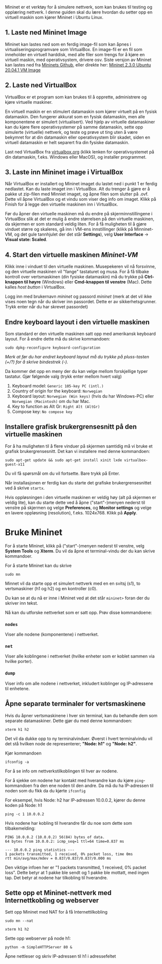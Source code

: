 Mininet er et verktøy for å simulere nettverk, som kan brukes til testing og opplæring nettverk. I denne guiden skal du lære hvordan du setter opp en virtuell maskin som kjører Mininet i Ubuntu Linux.

## 1. Laste ned Mininet Image
Mininet kan lastes ned som en ferdig image-fil som kan åpnes i virtualiseringsprogramvare som VirtualBox. En image-fil er en fil som inneholder en virtuell harddisk, med alle filer som trengs for å kjøre en virtuell maskin, med operativsystem, drivere osv. Siste versjon av Mininet kan lastes ned fra [Mininets Github](https://github.com/mininet/mininet/releases), eller direkte her: [Mininet 2.3.0 Ubuntu 20.04.1 VM Image](https://github.com/mininet/mininet/releases/download/2.3.0/mininet-2.3.0-210211-ubuntu-20.04.1-legacy-server-amd64-ovf.zip)

## 2. Laste ned VirtualBox
VirtualBox er et program som kan brukes til å opprette, administrere og kjøre virtuelle maskiner. 

En virtuell maskin er en stimulert datamaskin som kjører virtuelt på en fysisk datamaskin. Den fungerer akkurat som en fysisk datamaskin, men alle komponentene er simulert (virtualisert). Ved hjelp av virtuelle datamaskiner kan du kjøre flere operativsystemer på samme datamaskin, sette opp simulerte (virtuelle) nettverk, og teste og prøve ut ting uten å være bekymret for at din datamaskin eller operativsystem blir skadet, siden en virtuell datamaskin er helt separert fra din fysiske datamaskin. 

Last ned VirtualBox fra [virtualbox.org](https://www.virtualbox.org/wiki/Downloads) (klikk lenken for operativsystemet på din datamaskin, f.eks. Windows eller MacOS), og installer programmet.

## 3. Laste inn Mininet image i VirtualBox
Når VirtualBox er installert og Mininet imaget du lastet ned i punkt 1 er ferdig nedlastet. Kan du laste imaget inn i VirtualBox. Alt du trenger å gjøre er å pakke ut zip-filen med Minniet imaget, og åpne filen som slutter på .ovf. Dette vil åpne VirtualBox og et vindu som viser deg info om imaget. Klikk på Finish for å legge den virtuelle maskinen inn i VirtualBox.

Før du åpner den virtuelle maskinen må du endre på skjerminnstillingene i VirtualBox slik at det er mulig å endre størrelsen på den virtuelle maskinen, da skjermen er som standard veldig liten. For å få muligheten til å gjøre vinduet større og skaleres, gå inn i VM-ens innstillinger (klikk på Minninet-VM, og det gule tannhjulet der det står **Settings**), velg **User Interface** -> **Visual state: Scaled**.

## 4. Start den virtuelle maskinen _Mininet-VM_
Klikk inne i vinduet til den virtuelle maskinen. Musepekeren vil nå forsvinne, og den virtuelle maskinen vil "fange" tastaturet og musa. For å få tilbake kontroll over vertsmaskinen (din fysiske datamaskin) må du trykke på **Ctrl-knappen til høyre** (Windows) eller **Cmd-knappen til venstre** (Mac). Dette kalles _host button_ i VirtualBox.

Logg inn med brukernavn _mininet_ og passord _mininet_ (merk at det vil ikke vises noen tegn når du skriver inn passordet. Dette er av sikkerhetsgrunner. Trykk enter når du har skrevet passordet)

## Endre keyboard layout i den virtuelle maskinen
Som standard er den virtuelle maskinen satt opp med amerikansk keyboard layout. For å endre dette må du skrive kommandoen:

`sudo dpkg-reconfigure keyboard-configuration`

_Merk at før du har endret keyboard layout må du trykke på pluss-tasten (+/?)  for å skrive bindestrek (-)._

Da kommer det opp en meny der du kan velge mellom forskjellige typer tastatur. Gjør følgende valg (trykk enter mellom hvert valg)
1. Keyboard model: `Generic 105-key PC (intl.)`
2. Country of origin for the keyboard: `Norwegian` 
3. Keyboard layout: `Norwegian (Win keys)` (hvis du har Windows-PC) eller `Norwegian (Macintosh)` om du har Mac.
4. Key to function as Alt Gr: `Right Alt (AltGr)` 
5. Compose key: `No compose key`

## Installere grafisk brukergrensesnitt på den virtuelle maskinen
For å ha muligheten til å flere vinduer på skjermen samtidig må vi bruke et grafisk brukergrensesnitt. Det kan vi installere med denne kommandoen:

`sudo apt-get update && sudo apt-get install xinit lxde virtualbox-guest-x11`

Du vil få spørsmål om du vil fortsette. Bare trykk på Enter.

Når installasjonen er ferdig kan du starte det grafiske brukergrensesnittet ved å skrive `startx`.

Hvis oppløsningen i den virtuelle maskinen er veldig høy (alt på skjermen er veldig lite), kan du starte dette ved å åpne ("start"-)menyen nederst til venstre på skjermen og velge **Preferences**, og **Monitor settings** og velge en lavere oppløsning (resolution), f.eks. 1024x768. Klikk på **Apply**.


# Bruke Mininet
For å starte Mininet, klikk på ("start"-)menyen nederst til venstre, velg **System Tools** og **Xterm**. Du vil da åpne et terminal-vindu der du kan skrive kommandoer.

For å starte Mininet kan du skrive

`sudo mn`

Minnet vil da starte opp et simulert nettverk med en en svitsj (s1), to vertsmaskiner (h1 og h2) og en kontroller (c0).

Du kan se at du nå er inne i Mininet ved at det står `mininet>` foran der du skriver inn tekst.

Nå kan du utforske nettverket som er satt opp. Prøv disse kommandoene:

### `nodes`

Viser alle nodene (komponentene) i nettverket.

### `net`

Viser alle koblingene i nettverket (hvilke enheter som er koblet sammen via hvilke porter).

### `dump`

Viser info om alle nodene i nettverket, inkludert koblinger og IP-adressene til enhetene.



## Åpne separate terminaler for vertsmaskinene

Hvis du åpner vertsmaskinene i hver sin terminal, kan du behandle dem som separate datamaskiner. Dette gjør du med denne kommandoen:

`xterm h1 h2`

Det vil da dukke opp to ny terminalvinduer. Øverst i hvert terminalvindu vil det stå hvilken node de representerer; **"Node: h1"** og **"Node: h2"**.

Kjør kommandoen

`ifconfig -a`

For å se info om nettverkstilkoblingen til hver av nodene.

For å sjekke om nodene har kontakt med hverandre kan du kjøre `ping`-kommandoen fra den ene noden til den andre. Da må du ha IP-adressen til noden som du fikk da du kjørte `ifconfig`

For eksempel, hvis Node: h2 har IP-adressen 10.0.0.2, kjører du denne koden på Node: h1

`ping -c 1 10.0.0.2`

Hvis nodene har kobling til hverandre får du noe som dette som tilbakemelding:

```shell
PING 10.0.0.2 (10.0.0.2) 56(84) bytes of data.
64 bytes from 10.0.0.2: icmp_seq=1 ttl=64 time=0.837 ms

--- 10.0.0.2 ping statistics ---
1 packets transmitted, 1 received, 0% packet loss, time 0ms
rtt min/avg/max/mdev = 0.837/0.837/0.837/0.000 ms
```

Den viktige infoen her er "1 packets transmitted, 1 received, 0% packet loss". Dette betyr at 1 pakke ble sendt og 1 pakke ble mottatt, med ingen tap. Det betyr at nodene har tilkobling til hverandre.


## Sette opp et Mininet-nettverk med Internettkobling og webserver

Sett opp Mininet med NAT for å få Internettilkobling

`sudo mn --nat`

`xterm h1 h2`

Sette opp webserver på node h1:

`python -m SimpleHTTPServer 80 &`

Åpne nettleser og skriv IP-adressen til h1 i adressefeltet
